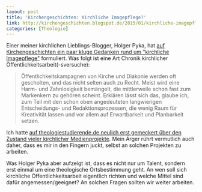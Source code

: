 ```yaml
---
layout: post
title: 'Kirchengeschichten: Kirchliche Imagepflege?'
link: http://kirchengeschichten.blogspot.de/2015/01/kirchliche-imagepflege.html
categories: [Theologie]
---
```


Einer meiner kirchlichen Lieblings-Blogger, Holger Pyka, hat [auf Kirchengeschichten ein paar kluge Gedanken rund um "kirchliche Imagepflege"](http://kirchengeschichten.blogspot.de/2015/01/kirchliche-imagepflege.html) formuliert. Was folgt ist eine Art Chronik kirchlicher Öffentlichkeitsarbeit(-sversuche):

> Öffentlichkeitskampagnen von Kirche und Diakonie werden oft gescholten, und das nicht selten auch zu Recht. Meist wird eine Harm- und Zahnlosigkeit bemängelt, die mittlerweile schon fast zum Markenkern zu gehören scheint. Erklären lässt sich das, glaube ich, zum Teil mit den schon oben angedeuteten langwierigen Entscheidungs- und Redaktionsprozessen, die wenig Raum für Kreativität lassen und vor allem auf Erwartbarkeit und Planbarkeit setzen. 

Ich hatte [auf theologiestudierende.de neulich erst gemeckert über den Zustand vieler kirchlicher Medienprojekte](http://www.theologiestudierende.de/2015/01/07/fuer-mehr-qualitaet-in-kirchlichen-online-angeboten/). Mein Ärger rührt vermutlich auch daher, dass es mir in den Fingern juckt, selbst an solchen Projekten zu arbeiten.

Was Holger Pyka aber aufzeigt ist, dass es nicht nur um Talent, sondern erst einmal um eine theologische Ortsbestimmung geht. An wen soll sich kirchliche Öffentlichkeitsarbeit eigentlich richten und welche Mittel sind dafür angemessen/geeignet? An solchen Fragen sollten wir weiter arbeiten.